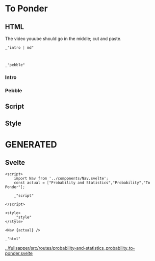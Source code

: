 # To Ponder

## HTML

The video youube should go in the middle; cut and paste. 

    _"intro | md"

    

    _"pebble"


### Intro


### Pebble



## Script


## Style




# GENERATED

## Svelte

    <script>
        import Nav from '../components/Nav.svelte';
        const actual = ["Probability and Statistics","Probability","To Ponder"];

        _"script"
    
    </script>

    <style>
        _"style"
    </style>

    <Nav {actual} />

    _"html"

[../fullsapper/src/routes/probability-and-statistics_probability_to-ponder.svelte](# "save:")

